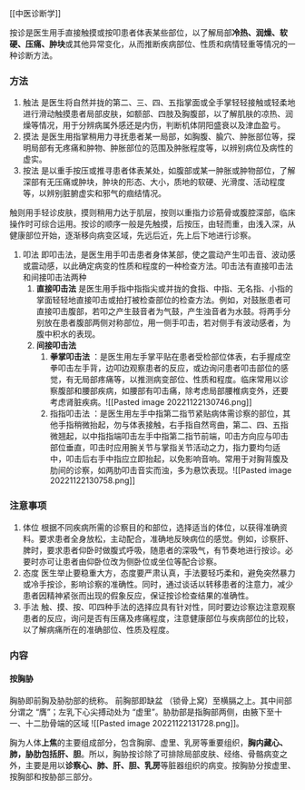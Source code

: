 [[中医诊断学]]

按诊是医生用手直接触摸或按叩患者体表某些部位，以了解局部**冷热、润燥、软硬、压痛、肿块**或其他异常变化，从而推断疾病部位、性质和病情轻重等情况的一种诊断方法。

### 方法
1. 触法 是医生将自然并拢的第二、三、四、五指掌面或全手掌轻轻接触或轻柔地进行滑动触摸患者局部皮肤，如额部、四肢及胸腹部，以了解肌肤的凉热、润燥等情况，用于分辨病属外感还是内伤，判断机体阴阳盛衰以及津血盈亏。
2. 摸法 是医生用指掌稍用力寻抚患者某一局部，如胸腹、腧穴、肿胀部位等，探明局部有无疼痛和肿物、肿胀部位的范围及肿胀程度等，以辨别病位及病性的虚实。
3. 按法 是以重手按压或推寻患者体表某处，如腹部或某一肿胀或肿物部位，了解深部有无压痛或肿块，肿块的形态、大小，质地的软硬、光滑度、活动程度等，以辨别脏腑虚实和邪气的痼结情况。

触则用手轻诊皮肤，摸则稍用力达于肌层，按则以重指力诊筋骨或腹腔深部，临床操作时可综合运用。按诊的顺序一般是先触摸，后按压，由轻而重，由浅入深，从健康部位开始，逐渐移向病变区域，先远后近，先上后下地进行诊察。

1. 叩法 即叩击法，是医生用手叩击患者身体某部，使之震动产生叩击音、波动感或震动感，以此确定病变的性质和程度的一种检查方法。叩击法有直接叩击法和间接叩击法两种
	1. **直接叩击法** 是医生用手指中指指尖或并拢的食指、中指、无名指、小指的掌面轻轻地直接叩击或拍打被检查部位的检查方法。例如，对鼓胀患者可直接叩击腹部，若叩之产生鼓音者为气鼓，产生浊音者为水鼓。将两手分别放在患者腹部两侧对称部位，用一侧手叩击，若对侧手有波动感者，为腹中积水的表现。
	2. **间接叩击法** 
		1. **拳掌叩击法** ：是医生用左手掌平贴在患者受检部位体表，右手握成空拳叩击左手背，边叩边观察患者的反应，或边询问患者叩击部位的感觉，有无局部疼痛等，以推测病变部位、性质和程度。临床常用以诊察腹部和腰部疾病，如腰部有叩击痛，除考虑局部腰椎病变外，还要考虑肾脏疾病。![[Pasted image 20221122130746.png]]
		2. 指指叩击法 ：是医生用左手中指第二指节紧贴病体需诊察的部位，其他手指稍微抬起，勿与体表接触，右手指自然弯曲，第二、四、五指微翘起，以中指指端叩击左手中指第二指节前端，叩击方向应与叩击部位垂直，叩击时应用腕关节与掌指关节活动之力，指力要均匀适中，叩击后右手中指应立即抬起，以免影响音响。常用于对胸背腹及肋间的诊察，如两肋叩击音实而浊，多为悬饮表现。![[Pasted image 20221122130758.png]]

### 注意事项

1. 体位 根据不同疾病所需的诊察目的和部位，选择适当的体位，以获得准确资料。要求患者全身放松，主动配合，准确地反映病位的感觉。例如，诊察肝、脾时，要求患者仰卧时做腹式呼吸，随患者的深吸气，有节奏地进行按诊。必要时亦可让患者由仰卧位改为侧卧位或坐位等配合诊察。
2. 态度 医生举止要稳重大方，态度要严肃认真，手法要轻巧柔和，避免突然暴力或冷手按诊，影响诊察的准确性。同时，通过谈话以转移患者的注意力，减少患者因精神紧张而出现的假象反应，保证按诊检查结果的准确性。
3. 手法 触、摸、按、叩四种手法的选择应具有针对性，同时要边诊察边注意观察患者的反应，询问是否有压痛及疼痛程度，注意健康部位与疾病部位的比较，以了解病痛所在的准确部位、性质及程度。



### 内容
#### 按胸胁
胸胁即前胸及胁肋部的统称。
前胸部即缺盆 （锁骨上窝）至横膈之上。其中间部分谓之 “膺”；左乳下心尖搏动处为 “虚里”。胁肋部是指胸部两侧，由腋下至十一、十二肋骨端的区域 ![[Pasted image 20221122131728.png]]。

胸为人体**上焦**的主要组成部分，包含胸廓、虚里、乳房等重要组织，**胸内藏心、肺，胁肋包括肝、胆**。所以，胸胁按诊除了可排除局部皮肤、经络、骨骼病变之外，主要是用以**诊察心、肺、肝、胆、乳房**等脏器组织的病变。按胸胁分按虚里、按胸部和按胁部三部分。


